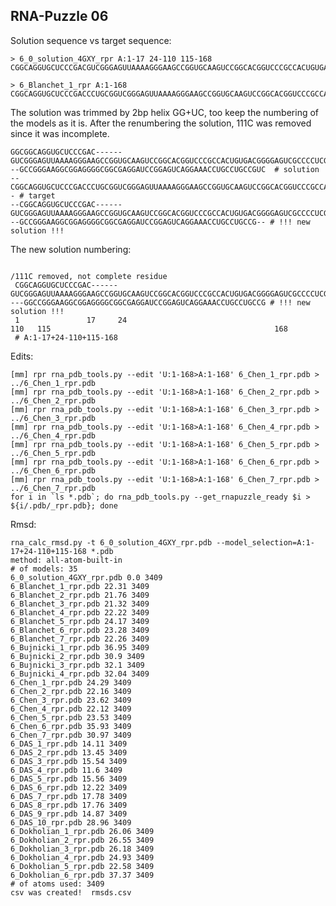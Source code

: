 RNA-Puzzle 06
-----------------------------------------------------------------------------

Solution sequence vs target sequence:

```
> 6_0_solution_4GXY_rpr A:1-17 24-110 115-168
CGGCAGGUGCUCCCGACGUCGGGAGUUAAAAGGGAAGCCGGUGCAAGUCCGGCACGGUCCCGCCACUGUGACGGGGAGUCGCCCCUCGGGAUGUGCCACUGGCCGGCCGGGAAGGCGGAGGGGCGGCGAGGAUCCGGAGUCAGGAAACCUGCCUGCCG

> 6_Blanchet_1_rpr A:1-168
CGGCAGGUGCUCCCGACCCUGCGGUCGGGAGUUAAAAGGGAAGCCGGUGCAAGUCCGGCACGGUCCCGCCACUGUGACGGGGAGUCGCCCCUCGGGAUGUGCCACUGGCCCGAAGGCCGGGAAGGCGGAGGGGCGGCGAGGAUCCGGAGUCAGGAAACCUGCCUGCCG
```

The solution was trimmed by 2bp helix GG+UC, too keep the numbering of the models as it is. After the renumbering the solution, 111C was removed since it was incomplete.

```
GGCGGCAGGUGCUCCCGAC------GUCGGGAGUUAAAAGGGAAGCCGGUGCAAGUCCGGCACGGUCCCGCCACUGUGACGGGGAGUCGCCCCUCGGGAUGUGCCACUGGCCCG---GCCGGGAAGGCGGAGGGGCGGCGAGGAUCCGGAGUCAGGAAACCUGCCUGCCGUC  # solution
--CGGCAGGUGCUCCCGACCCUGCGGUCGGGAGUUAAAAGGGAAGCCGGUGCAAGUCCGGCACGGUCCCGCCACUGUGACGGGGAGUCGCCCCUCGGGAUGUGCCACUGGCCCGAAGGCCGGGAAGGCGGAGGGGCGGCGAGGAUCCGGAGUCAGGAAACCUGCCUGCCG-- # target
--CGGCAGGUGCUCCCGAC------GUCGGGAGUUAAAAGGGAAGCCGGUGCAAGUCCGGCACGGUCCCGCCACUGUGACGGGGAGUCGCCCCUCGGGAUGUGCCACUGGCCCG---GCCGGGAAGGCGGAGGGGCGGCGAGGAUCCGGAGUCAGGAAACCUGCCUGCCG-- # !!! new solution !!!
``` 

The new solution numbering:

```
                                                                                                                /111C removed, not complete residue
 CGGCAGGUGCUCCCGAC------GUCGGGAGUUAAAAGGGAAGCCGGUGCAAGUCCGGCACGGUCCCGCCACUGUGACGGGGAGUCGCCCCUCGGGAUGUGCCACUGGCCC----GGCCGGGAAGGCGGAGGGGCGGCGAGGAUCCGGAGUCAGGAAACCUGCCUGCCG # !!! new solution !!!
 1               17     24                                                                                    110   115                                                  168
 # A:1-17+24-110+115-168
```

Edits:

    [mm] rpr rna_pdb_tools.py --edit 'U:1-168>A:1-168' 6_Chen_1_rpr.pdb > ../6_Chen_1_rpr.pdb
    [mm] rpr rna_pdb_tools.py --edit 'U:1-168>A:1-168' 6_Chen_2_rpr.pdb > ../6_Chen_2_rpr.pdb
    [mm] rpr rna_pdb_tools.py --edit 'U:1-168>A:1-168' 6_Chen_3_rpr.pdb > ../6_Chen_3_rpr.pdb
    [mm] rpr rna_pdb_tools.py --edit 'U:1-168>A:1-168' 6_Chen_4_rpr.pdb > ../6_Chen_4_rpr.pdb
    [mm] rpr rna_pdb_tools.py --edit 'U:1-168>A:1-168' 6_Chen_5_rpr.pdb > ../6_Chen_5_rpr.pdb
    [mm] rpr rna_pdb_tools.py --edit 'U:1-168>A:1-168' 6_Chen_6_rpr.pdb > ../6_Chen_6_rpr.pdb
    [mm] rpr rna_pdb_tools.py --edit 'U:1-168>A:1-168' 6_Chen_7_rpr.pdb > ../6_Chen_7_rpr.pdb
	for i in `ls *.pdb`; do rna_pdb_tools.py --get_rnapuzzle_ready $i > ${i/.pdb/_rpr.pdb}; done

Rmsd:

```
rna_calc_rmsd.py -t 6_0_solution_4GXY_rpr.pdb --model_selection=A:1-17+24-110+115-168 *.pdb
method: all-atom-built-in
# of models: 35
6_0_solution_4GXY_rpr.pdb 0.0 3409
6_Blanchet_1_rpr.pdb 22.31 3409
6_Blanchet_2_rpr.pdb 21.76 3409
6_Blanchet_3_rpr.pdb 21.32 3409
6_Blanchet_4_rpr.pdb 22.22 3409
6_Blanchet_5_rpr.pdb 24.17 3409
6_Blanchet_6_rpr.pdb 23.28 3409
6_Blanchet_7_rpr.pdb 22.26 3409
6_Bujnicki_1_rpr.pdb 36.95 3409
6_Bujnicki_2_rpr.pdb 30.9 3409
6_Bujnicki_3_rpr.pdb 32.1 3409
6_Bujnicki_4_rpr.pdb 32.04 3409
6_Chen_1_rpr.pdb 24.29 3409
6_Chen_2_rpr.pdb 22.16 3409
6_Chen_3_rpr.pdb 23.62 3409
6_Chen_4_rpr.pdb 22.12 3409
6_Chen_5_rpr.pdb 23.53 3409
6_Chen_6_rpr.pdb 35.93 3409
6_Chen_7_rpr.pdb 30.97 3409
6_DAS_1_rpr.pdb 14.11 3409
6_DAS_2_rpr.pdb 13.45 3409
6_DAS_3_rpr.pdb 15.54 3409
6_DAS_4_rpr.pdb 11.6 3409
6_DAS_5_rpr.pdb 15.56 3409
6_DAS_6_rpr.pdb 12.22 3409
6_DAS_7_rpr.pdb 17.78 3409
6_DAS_8_rpr.pdb 17.76 3409
6_DAS_9_rpr.pdb 14.87 3409
6_DAS_10_rpr.pdb 28.96 3409
6_Dokholian_1_rpr.pdb 26.06 3409
6_Dokholian_2_rpr.pdb 26.55 3409
6_Dokholian_3_rpr.pdb 26.18 3409
6_Dokholian_4_rpr.pdb 24.93 3409
6_Dokholian_5_rpr.pdb 22.58 3409
6_Dokholian_6_rpr.pdb 37.37 3409
# of atoms used: 3409
csv was created!  rmsds.csv
```
